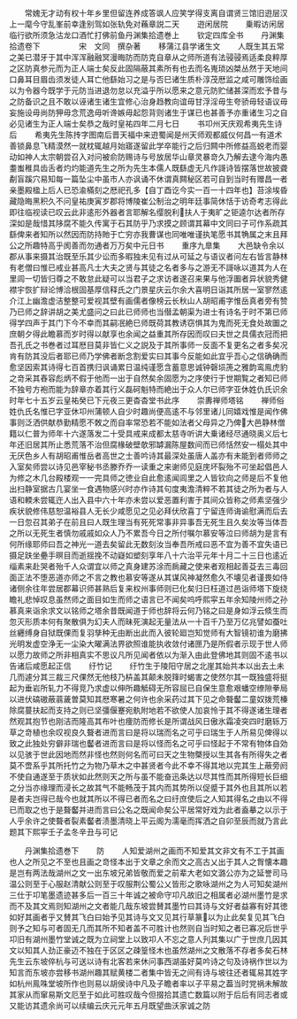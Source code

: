 <!-- { "loadSidebar": true } -->
　　常媿无才动有权十年乡里但留连养成答飒人应笑学得支离自谓贤三馆旧逰层汉上一麾今守乱峯前幸逢别驾如张轨免对蘓章説二天
　　逰闲居院
　　乗暇访闲居临行欲所须急沽龙口酒忙打佛前鱼丹渊集拾遗巻上
　　钦定四库全书
　　丹渊集拾遗卷下　　　　　宋　文同　撰杂著
　　移蒲江县学诸生文
　　人既生其五常之美已潜牙于其中浑浑融融冥漫晦防而防克自章从之师所道有法骎骎焉适柔良粹厚之区防真参元而为正人端士矣反此固隔蔽其素所有也去而名嵬琐凶桀丛然于天地间口鼻耳目眉齿须发徒人耳亡他繇始习之是与否巳诸生质朴淳茂厯监之咸可雕饰绘画以为令器今既学于元防当进退勿怠以充溢乎所以愿来之意元防贮储甚深而宏予昔与之防备识之且不敢以诬诸生诸生宜修心治身趋教向谊毋甘浮淫毋生夸骄毋轻语议毋妄施设毋尚防狎毋念荒逸毋听谗嫉毋起怨背则诸生于谋已也甚善予亦重诸生习之自必见诸生为正人端士矣恭之哉时皇祐四年二月七日
　　书卭州天庆观希夷先生诗后
　　希夷先生陈抟字图南后晋天福中来逰蜀闻是州天师观都威仪何昌一有道术善锁鼻息飞精漠然一就枕辄越月始寤遂留此学卒能行之后归闗中所修益高蜕老而婴动如神人太宗朝尝召入对问被俞防赐诗与号放居华山章灵暴竒久乃解去逮今海内愚耋蚩稚具齿舌者灼灼能道先生之所为先生本儒人既繇虚无凡作謌诗皆摆落世故披聋劀盲蹊穴易知每一篇坠尘中虽市人亦讽诵不休谓真闗秘区若可自到当时有赠昌一者亲墨殿楹上后人已恐渝樠刻之厯祀孔多【自丁酉讫今实一百一十四年也】苔涂埃昏藏隐晦黑积久不问皇祐庚寅岁郡将博陵崔公制治之明年廷事简休恬于访奇考志得此即往临视读已叹云此非逺形外器者言耶解名缨脱利扶人于夷旷之钜逵尔达者所存深如是哉惜其陊腐不能久传寓于石其防乎乃求摸之顾谓其幕中文同曰子可作系疏其繇俾来者知所以然因而防持貤于亡穷亦我曹谋也同唯唯谨执笔愿书其觕属之末且拜公之所趣特高乎阂善而勿通者万万矣中元日书
　　重序九臯集
　　大邑缺令余以郡从事来摄其治既至乐其少讼而多暇独未见有过从可延之与语议者问左右皆言静林有老僧曰惟已戒业甚高凡士大夫之贤与其徒之名者多与之游无不謌咏以道其为人在里闾一切皆归尊之不敢怠此疑可以当君子之求访者遂召来果与他浮圗者异状貌秀健襟宇恢扩辩论博洽根固基厚信释氏之门景星庆云尔余大喜明日诣其所居一室寥然逺介江上幽澹虚洁整整可爱视其壁有画儒者像榜云长秋山人胡昭甫字惟岳真者旁有赞乃已师之辞讲胡之美尤盛问之曰此已师师也当僣孟朝渠为进士有诗名于时不第已师得学四声于其门下今不幸而其嗣冺絶巳师既荷其教诱窃惧其为鬼而死无食处故圗之庶朝夕得此瞻慕而岁时得以献享也余闻之益重其所存因而叹曰夫世之具儒衣冠而把吾孔氏之书巻者过耳厯目莫非皆仁义之説及于其所事师一反面不复更名之者多矣况肯有防其没后者耶已师乃学佛者断念割爱实曰其事今反能如此宜乎吾心之信确确而愈坚因索其诗得七百首携归讽诵累日温纯谨愿含蓄意思诚钟磬埙箎之雅韵鸾鳯虎豹之竒采其舂容彪炳不假于他而一出于自然矣余固愿为之序使行于世期覧之者知已师不独号方袍而能为辞章亦着其行义磊砢魁特而絶出于众人尔已师字亚休姓仇氏识余时年七十五岁云皇祐癸已下元夜三更杳杳堂书此序
　　崇夀禅师塔铭
　　禅师俗姓仇氏名惟已字亚休卭州蒲顿人自少时趣尚便高逺不与邻里诸儿同嬉戏惟是闻作佛事则泛洒供献恭勤精愿不敇之而自率常恐若不能如法者父母异之乃俾大邑静林僧籍以仁普为师年十六遂落发二十受具戒来成都太慈寺听讲大乗诸经尽通晓奥义后七年还旧居其所止悉荒落不治但腐椽破壁欹邪罅漏陈屋数间而已师恬然安一榻处其中无厌色乡人有胡昭甫惟岳者高世之士善吟诗其最深处虽唐人盖亦有未能到者师师之入室矣师尝以诗见邑宰秘书丞滕乔乔一读重之来谢师见庭庑坏裂殆不可坐起倡邑人为修之木几台殿楼观一一完具师之徳业自此愈逺闻闾里之人皆钦向之师是后不复他出扫静室据古几宴坐一食遇物感兴时亦作诗其句度夷澹清粹不若其徒之所为者与人语和輭未尝辄迕人出入县中六十年亦未尝以爱恶置利害于其间众皆称之师素坚强少疾状貌修伟慈恕温裕县人无长少咸愿见之见必拜伏欣喜丁宁留连师诲谕慰满而后去一日忽召其弟子在前且曰人既生理当有死死常事非异事吾无死生且久矣汝等当体吾之所以无死生者慎勿戚戚如众人乃不累吾今日之所付嘱尔慕安等泣曰师胡为是言有何所缘耶师曰吾之神光一道去矣留此无数刻汝当奉吾所戒曰恶不宜为善不宜失语已摄足趺坐疉手暝目而逝揺挽不动嶷如塑刻享年八十六治平元年十月二十三日也逺近缁素来赴哭者殆千人众谓宜以师之真身建苏涂而扄藏之使来者观相起善芟去三毒回面正法不堕恶道亦师之不言之教也慕安等遂从其谋风神凝然愈久不壊见者谨畏如侍诸侧余往年尝居郡幕识师甚熟后复来权州事师则已化矣归日枉道过邑诣师塔下旋绕瞻礼悲悼叹息虽然师之面目如生而师之语言已不闻矣呜呼熙寜五年余知陵州师之孙慕真来诣余求文以铭师之塔余昔既闻道于师也辞将云何乃铭之曰是身如浮云倐生而忽灭形质本何有聚散俱为幻夫人而昧死演起无量法从一十百千乃至万亿兆譬如蚕吐丝纒缚身自狱既倮而复羽孳种无由断出此而入彼轮廻岂知觉师有大智镜初谁为磨拂光明发虚空浄无一尘染大曜满法界欲照谁能执收敛付诸匣乃是所假者示现于世人师以愿力故师之所非相真实不思议凡所见闻者依以为渐入由此登佛地其则固不逺书以告诸后咸愿起正信
　　纡竹记
　　纡竹生于陵阳守居之北崖其始共本以出去土未几而遽分其三裁三尺倮然无他枝乃枿盖其颠未脱箨时蝎害之使然尔其一既独盛将挺起为垂岩所轧力不得竞乃求虚以伸所趣觝碍无所容屈已自保生意愈艰蟠空缭隙拳局以进伏碻磝蔽蓊薉曽莫知其厯寒暑之何许也余采药过其下见之命聱齾二童奴拨荒榛除腐蔓扶起而支持之则已坚彊偃蹇宛骫附地若不欲使人加哀怜于其不得遂诸生理者然观其抱节也刚洁而隆高其布叶也痩防而修长是所谓战风日傲氷霜凌突四时磨轹万草之竒植也余叹视良久聱者进而言曰是将以瑞而名之可乎曰瑞生于人所易见俾得以致之此独处穷僻非瑞也齾者进而言曰是将以怪而名之可乎曰怪起于不常有物体自効以见骇于世此因地而然非怪也然则何名而可曰天之生物槩授以生其各有所得失之者莫不啻系乎其所托竹之为物乃草木之中甚贤者今此不幸不得其地以完其生上蔽旁阏不使自通遂至于质状如此然则天之所与虽不能奋迅条达以尽其性而其所得短长巨细之分当亦缘理而浸长之故其气不能畅茂于其内而其势所以促蹙于其外也且其所以若是者夫岂得已哉今也就其所以不得已者而名之曰纡庶使后之人知其得名之由以不得已而取之也于是聱齾并进而言曰公名之既闻命矣公平居常好戏为此者盍摹之以示于人乎余许之使聱者裂素齾者渍墨清晓上平云阁为濡毫而挥洒之自卯至辰而就乃言此题其下熙寜壬子孟冬辛丑与可记















　　丹渊集拾遗巻下
　　防
　　人知爱湖州之画而不知爱其文非文有不工于其画也人之所见之不至也且画之竒怪本出于文章之余而文之高古乂出于其人之胷懐本趣是岂有两法哉湖州之文一出东坡兄弟皆敬而爱之前辈大老如文潞公亦为之延誉司马温公则至于心服赵清献公则至于叹服荆公蜀公乂皆形之歌咏湖州之为人可知矣湖州三仕于卭笔墨遗迹甚多后一百三十年诚之被命守卭凡故旧之相属者必湖州墨竹是求而不及其文焉则知湖州之文者能几哉东坡尝賛其墨竹曰其诗与文好者益寡有好其徳如好其画者乎又賛其飞白曰始予见其诗与文又见其行草篆以为止此矣复见其飞白则予之知与可者固无几而其所不知者盖不可胜计也然则自当时知之者已寡况后世乎卭旧有湖州墨竹堂诚之既为立祠堂上以致卭人不忘之意人刋其集以广于世庶几因其文以知其人劲正豪迈不独在于区区之疎篁怪木也虽然湖州之文散落不存者多矣石林先生云东坡倅杭与可送以诗有北客若来休问事西湖虽好莫吟诗之句及诗祸作世以为知言而东坡亦尝移书湖州趣其赋黄楼二者集中皆无之间有诗与坡往还者辄易其姓字如杭州鳯咮堂坡所作也则易以胡侯诗中凡及子瞻者率以子平易之葢当时党祸未解故其家从而窜易斯文厄至于如此可胜叹哉今但掇拾其遗亡数篇以附于后后有同志者或又能访其遗余尚可以续编云庆元元年五月既望曲沃家诚之防






